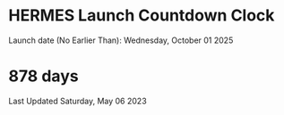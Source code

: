 # HERMES Launch Countdown Clock

Launch date (No Earlier Than): Wednesday, October 01 2025
# 878 days

Last Updated Saturday, May 06 2023